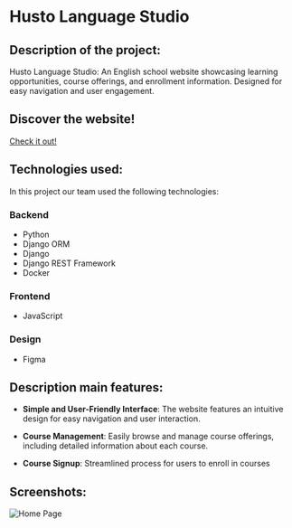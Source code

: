 # Husto Language Studio

## Description of the project:
Husto Language Studio: An English school website showcasing learning opportunities, course offerings, and enrollment information. Designed for easy navigation and user engagement.

## Discover the website!

[Check it out!](some_link)

## Technologies used:
In this project our team used the following technologies:
### Backend
- Python
- Django ORM
- Django
- Django REST Framework
- Docker

### Frontend
- JavaScript

### Design
- Figma

## Description main features:

- **Simple and User-Friendly Interface**:
  The website features an intuitive design for easy navigation and user interaction.

- **Course Management**:
  Easily browse and manage course offerings, including detailed information about each course.

- **Course Signup**:
  Streamlined process for users to enroll in courses

## Screenshots:
![Home Page](some_link.png)
